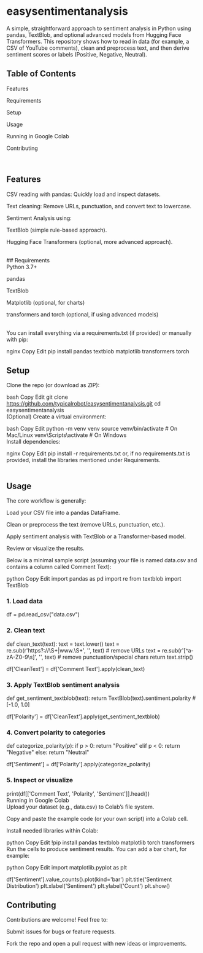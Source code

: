 # easysentimentanalysis

A simple, straightforward approach to sentiment analysis in Python using pandas, TextBlob, and optional advanced models from Hugging Face Transformers. This repository shows how to read in data (for example, a CSV of YouTube comments), clean and preprocess text, and then derive sentiment scores or labels (Positive, Negative, Neutral). <br>

## Table of Contents <br>
Features

Requirements

Setup

Usage

Running in Google Colab

Contributing

<br>

## Features <br>
CSV reading with pandas: Quickly load and inspect datasets.

Text cleaning: Remove URLs, punctuation, and convert text to lowercase.

Sentiment Analysis using:

TextBlob (simple rule-based approach).

Hugging Face Transformers (optional, more advanced approach).

<br>
## Requirements <br>
Python 3.7+

pandas

TextBlob

Matplotlib (optional, for charts)

transformers and torch (optional, if using advanced models)

<br>
You can install everything via a requirements.txt (if provided) or manually with pip:

nginx
Copy
Edit
pip install pandas textblob matplotlib transformers torch
<br>
## Setup <br>
Clone the repo (or download as ZIP):

bash
Copy
Edit
git clone https://github.com/typicalrobot/easysentimentanalysis.git
cd easysentimentanalysis
<br>
(Optional) Create a virtual environment:

bash
Copy
Edit
python -m venv venv
source venv/bin/activate  # On Mac/Linux
venv\Scripts\activate     # On Windows
<br>
Install dependencies:

nginx
Copy
Edit
pip install -r requirements.txt
or, if no requirements.txt is provided, install the libraries mentioned under Requirements. <br><br>

## Usage <br>
The core workflow is generally:

Load your CSV file into a pandas DataFrame.

Clean or preprocess the text (remove URLs, punctuation, etc.).

Apply sentiment analysis with TextBlob or a Transformer-based model.

Review or visualize the results.

Below is a minimal sample script (assuming your file is named data.csv and contains a column called Comment Text):

python
Copy
Edit
import pandas as pd
import re
from textblob import TextBlob

### 1. Load data
df = pd.read_csv("data.csv")

### 2. Clean text
def clean_text(text):
    text = text.lower()
    text = re.sub(r'https?://\S+|www\.\S+', '', text)  # remove URLs
    text = re.sub(r'[^a-zA-Z0-9\s]', '', text)         # remove punctuation/special chars
    return text.strip()

df['CleanText'] = df['Comment Text'].apply(clean_text)

### 3. Apply TextBlob sentiment analysis
def get_sentiment_textblob(text):
    return TextBlob(text).sentiment.polarity  # [-1.0, 1.0]

df['Polarity'] = df['CleanText'].apply(get_sentiment_textblob)

### 4. Convert polarity to categories
def categorize_polarity(p):
    if p > 0:
        return "Positive"
    elif p < 0:
        return "Negative"
    else:
        return "Neutral"

df['Sentiment'] = df['Polarity'].apply(categorize_polarity)

### 5. Inspect or visualize
print(df[['Comment Text', 'Polarity', 'Sentiment']].head())
<br>
Running in Google Colab <br>
Upload your dataset (e.g., data.csv) to Colab’s file system.

Copy and paste the example code (or your own script) into a Colab cell.

Install needed libraries within Colab:

python
Copy
Edit
!pip install pandas textblob matplotlib torch transformers
Run the cells to produce sentiment results. You can add a bar chart, for example:

python
Copy
Edit
import matplotlib.pyplot as plt

df['Sentiment'].value_counts().plot(kind='bar')
plt.title('Sentiment Distribution')
plt.xlabel('Sentiment')
plt.ylabel('Count')
plt.show()
<br>
## Contributing <br>
Contributions are welcome! Feel free to:

Submit issues for bugs or feature requests.

Fork the repo and open a pull request with new ideas or improvements.

<br>
